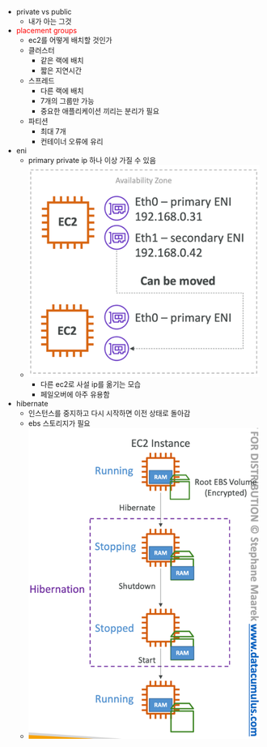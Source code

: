 - private vs public
  - 내가 아는 그것
- <span style="color:red;">placement groups</span>
  - ec2를 어떻게 배치할 것인가
  - 클러스터
    - 같은 랙에 배치
    - 짧은 지연시간
  - 스프레드
    - 다른 랙에 배치
    - 7개의 그룹만 가능
    - 중요한 애플리케이션 끼리는 분리가 필요
  - 파티션
    - 최대 7개
    - 컨테이너 오류에 유리
- eni
  - primary private ip 하나 이상 가질 수 있음
  - ![img_1.png](img_1.png)
    - 다른 ec2로 사설 ip를 옮기는 모습
    - 페일오버에 아주 유용함
- hibernate
  - 인스턴스를 중지하고 다시 시작하면 이전 상태로 돌아감
  - ebs 스토리지가 필요
  - ![img_2.png](img_2.png)

